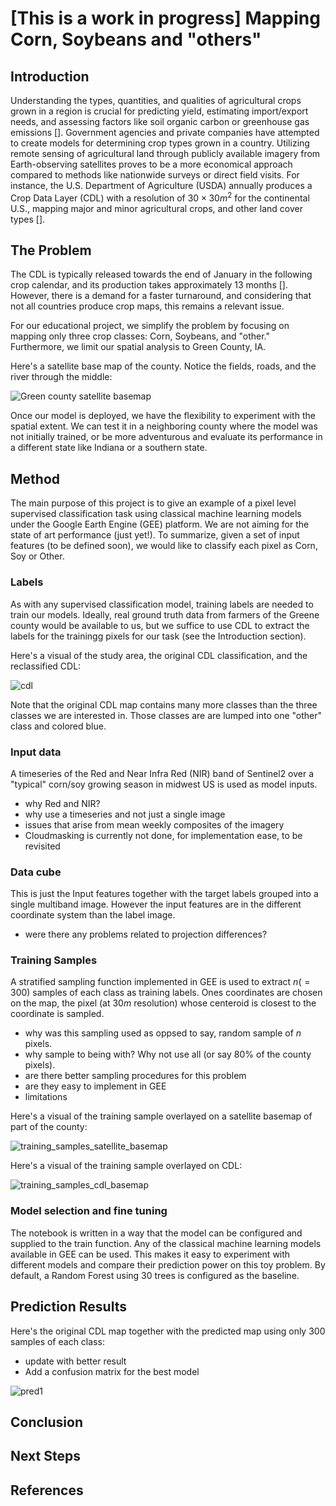 # [This is a work in progress] Mapping Corn, Soybeans and "others"

## Introduction

Understanding the types, quantities, and qualities of agricultural crops grown in a region is crucial for predicting yield, estimating import/export needs, 
and assessing factors like soil organic carbon or greenhouse gas emissions []. 
Government agencies and private companies have attempted to create models for determining crop types grown in a country.
Utilizing remote sensing of agricultural land through publicly available imagery from Earth-observing satellites proves to be a more economical approach compared to 
methods like nationwide surveys or direct field visits. For instance, the U.S. Department of Agriculture (USDA) annually produces a Crop Data Layer (CDL) with a
resolution of $30 \times 30 m^2$ for the continental U.S., mapping major and minor agricultural crops, and other land cover types [].

## The Problem 
The CDL is typically released towards the end of January in the following crop calendar, and its production takes approximately 13 months []. 
However, there is a demand for a faster turnaround, and considering that not all countries produce crop maps, this remains a relevant issue.

For our educational project, we simplify the problem by focusing on mapping only three crop classes: Corn, Soybeans, and "other." 
Furthermore, we limit our spatial analysis to Green County, IA.

Here's a satellite base map of the county. Notice the fields, roads, and the river through the middle:

![Green county satellite basemap](https://github.com/aliz237/corn_soy/blob/main/docs/study_area_satellite_j.jpg)

Once our model is deployed, we have the flexibility to experiment with the spatial extent. 
We can test it in a neighboring county where the model was not initially trained, or be more adventurous and evaluate its performance in a different state like Indiana or a southern state.

## Method

The main purpose of this project is to give an example of a pixel level supervised classification task using classical machine learning models under the Google Earth Engine (GEE) platform. We are not aiming for the state of art performance (just yet!). To summarize, given a set of input features (to be defined soon), we would like to classify each pixel as Corn, Soy or Other. 

### Labels 
As with any supervised classification model, training labels are needed to train our models. Ideally, real ground truth data from farmers of the Greene county would be available to us, but we suffice to use CDL to extract the labels for the trainingg pixels for our task (see the Introduction section).

Here's a visual of the study area, the original CDL classification, and the reclassified CDL:

![cdl](https://github.com/aliz237/corn_soy/blob/main/docs/study_area_and_cdl_j.jpg)

Note that the original CDL map contains many more classes than the three classes we are interested in. Those classes are are lumped into one "other" class and colored blue.

### Input data
A timeseries of the Red and Near Infra Red (NIR) band of Sentinel2 over a "typical" corn/soy growing season in midwest US is used as model inputs.

-  why Red and NIR?
-  why use a timeseries and not just a single image
-  issues that arise from mean weekly composites of the imagery
-  Cloudmasking is currently not done, for implementation ease, to be revisited

### Data cube
This is just the Input features together with the target labels grouped into a single multiband image. However the input features
are in the different coordinate system than the label image.

- were there any problems related to projection differences?

### Training Samples

A stratified sampling function implemented in GEE is used to extract $n (=300)$ samples of each class as training labels.
Ones coordinates are chosen on the map, the pixel (at $30 m$ resolution) whose centeroid is closest to the coordinate is sampled.

- why was this sampling used as oppsed to say, random sample of $n$ pixels.
- why sample to being with? Why not use all (or say 80% of the county pixels).
- are there better sampling procedures for this problem
- are they easy to implement in GEE
- limitations 

Here's a visual of the training sample overlayed on a satellite basemap of part of the county:

![training_samples_satellite_basemap](https://github.com/aliz237/corn_soy/blob/main/docs/training_samples_satellite_j.jpg)

Here's a visual of the training sample overlayed on CDL:

![training_samples_cdl_basemap](https://github.com/aliz237/corn_soy/blob/main/docs/training_samples_cdl_j.jpg)

### Model selection and fine tuning

The notebook is written in a way that the model can be configured and supplied to the train function. Any of the classical
machine learning models available in GEE can be used. This makes it easy to experiment with different models and compare their
prediction power on this toy problem. By default, a Random Forest using 30 trees is configured as the baseline.


## Prediction Results

Here's the original CDL map together with the predicted map using only 300 samples of each class:

- update with better result
- Add a confusion matrix for the best model

![pred1](https://github.com/aliz237/corn_soy/blob/main/docs/classification_result_300_samples_j.jpg)
  
## Conclusion

## Next Steps

## References
